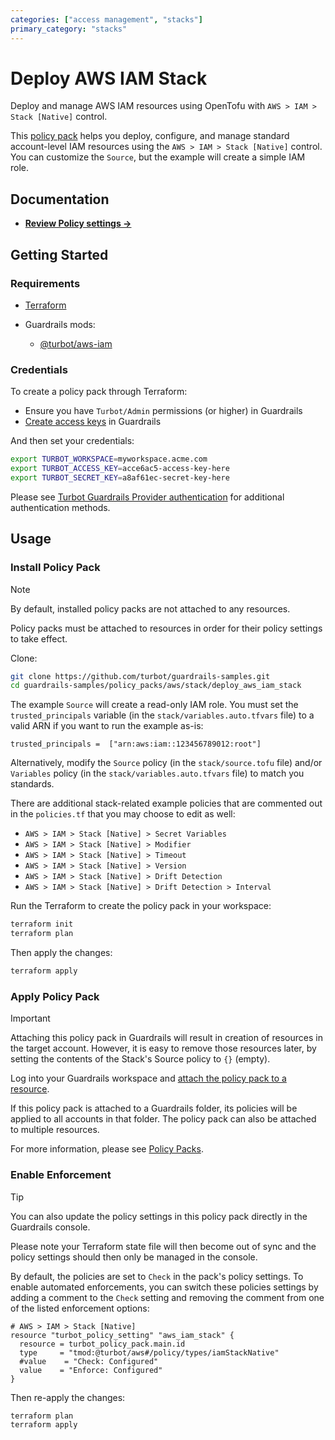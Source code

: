 ```yaml
---
categories: ["access management", "stacks"]
primary_category: "stacks"
---
```


# Deploy AWS IAM Stack

Deploy and manage AWS IAM resources using OpenTofu with `AWS > IAM > Stack [Native]` control.

This [policy pack](https://turbot.com/guardrails/docs/concepts/policy-packs) helps you deploy, configure, and manage standard account-level IAM resources using the `AWS > IAM > Stack [Native]` control. You can customize the `Source`, but the example will create a simple IAM role.

## Documentation

- **[Review Policy settings →](https://hub.guardrails.turbot.com/policy-packs/aws_iam_deploy_aws_iam_stack/settings)**

## Getting Started

### Requirements

- [Terraform](https://developer.hashicorp.com/terraform/install)

- Guardrails mods:
  - [@turbot/aws-iam](https://hub.guardrails.turbot.com/mods/aws/mods/aws-iam)

### Credentials

To create a policy pack through Terraform:

- Ensure you have `Turbot/Admin` permissions (or higher) in Guardrails
- [Create access keys](https://turbot.com/guardrails/docs/guides/iam/access-keys#generate-a-new-guardrails-api-access-key) in Guardrails

And then set your credentials:

```sh
export TURBOT_WORKSPACE=myworkspace.acme.com
export TURBOT_ACCESS_KEY=acce6ac5-access-key-here
export TURBOT_SECRET_KEY=a8af61ec-secret-key-here
```

Please see [Turbot Guardrails Provider authentication](https://registry.terraform.io/providers/turbot/turbot/latest/docs#authentication) for additional authentication methods.

## Usage

### Install Policy Pack

> [!NOTE]
> By default, installed policy packs are not attached to any resources.
>
> Policy packs must be attached to resources in order for their policy settings to take effect.

Clone:

```sh
git clone https://github.com/turbot/guardrails-samples.git
cd guardrails-samples/policy_packs/aws/stack/deploy_aws_iam_stack
```


The example `Source` will create a read-only IAM role. You must set the `trusted_principals` variable (in the `stack/variables.auto.tfvars` file) to a valid ARN if you want to run the example as-is:

```hcl
trusted_principals =  ["arn:aws:iam::123456789012:root"]
```

Alternatively, modify the `Source` policy (in the `stack/source.tofu` file) and/or `Variables` policy (in the `stack/variables.auto.tfvars` file) to match you standards.  

There are additional stack-related example policies that are commented out in the `policies.tf` that you may choose to edit as well:
- `AWS > IAM > Stack [Native] > Secret Variables`
- `AWS > IAM > Stack [Native] > Modifier`
- `AWS > IAM > Stack [Native] > Timeout`
- `AWS > IAM > Stack [Native] > Version`
- `AWS > IAM > Stack [Native] > Drift Detection`
- `AWS > IAM > Stack [Native] > Drift Detection > Interval`
 

Run the Terraform to create the policy pack in your workspace:

```sh
terraform init
terraform plan
```

Then apply the changes:

```sh
terraform apply
```

### Apply Policy Pack

> [!IMPORTANT]
> Attaching this policy pack in Guardrails will result in creation of resources in the target account. However, it is easy to remove those resources later, by setting the contents of the Stack's Source policy to `{}` (empty).

Log into your Guardrails workspace and [attach the policy pack to a resource](https://turbot.com/guardrails/docs/guides/policy-packs#attach-a-policy-pack-to-a-resource).

If this policy pack is attached to a Guardrails folder, its policies will be applied to all accounts in that folder. The policy pack can also be attached to multiple resources.

For more information, please see [Policy Packs](https://turbot.com/guardrails/docs/concepts/policy-packs).

### Enable Enforcement

> [!TIP]
> You can also update the policy settings in this policy pack directly in the Guardrails console.
>
> Please note your Terraform state file will then become out of sync and the policy settings should then only be managed in the console.

By default, the policies are set to `Check` in the pack's policy settings. To enable automated enforcements, you can switch these policies settings by adding a comment to the `Check` setting and removing the comment from one of the listed enforcement options:

```hcl
# AWS > IAM > Stack [Native]
resource "turbot_policy_setting" "aws_iam_stack" {
  resource = turbot_policy_pack.main.id
  type     = "tmod:@turbot/aws#/policy/types/iamStackNative"
  #value    = "Check: Configured"
  value    = "Enforce: Configured"
}
```

Then re-apply the changes:

```sh
terraform plan
terraform apply
```